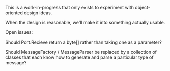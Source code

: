 This is a work-in-progress that only exists to experiment with object-oriented design ideas.

When the design is reasonable, we'll make it into something actually usable.

Open issues:

Should Port.Recieve return a byte[] rather than taking one as a parameter?

Should MessageFactory / MessageParser be replaced by a collection of classes that each know how to generate and parse a particular type of message?

